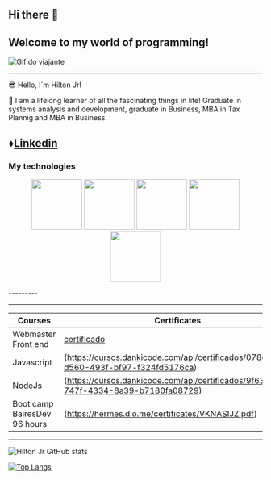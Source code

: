## Hi there 👋

## Welcome to my world of programming!

![Gif do viajante](https://encrypted-tbn0.gstatic.com/images?q=tbn:ANd9GcQTxH9r7VQx8MjkD4g2vG7ixCvSbjmMtmfiiA&s)

-------------------------

😎 Hello, I´m Hilton Jr!


📡 I am a lifelong learner of all the fascinating things in life!
Graduate in systems analysis and development, graduate in Business, MBA in Tax Plannig and MBA in Business. 

♦️[Linkedin](https://www.linkedin.com/in/hilton-jr-martins-4a1136223/)
--------------------------

### My technologies 
<p align="center">
<img src="https://cdn.jsdelivr.net/gh/devicons/devicon@latest/icons/html5/html5-original-wordmark.svg"width="100px">
<img src="https://cdn.jsdelivr.net/gh/devicons/devicon@latest/icons/css3/css3-original-wordmark.svg"width="100px">
<img src="https://cdn.jsdelivr.net/gh/devicons/devicon@latest/icons/javascript/javascript-original.svg"width="100px">
<img src="https://cdn.jsdelivr.net/gh/devicons/devicon@latest/icons/python/python-original-wordmark.svg"width="100px">
<img src="https://cdn.jsdelivr.net/gh/devicons/devicon@latest/icons/java/java-original-wordmark.svg"width="100px">
</p>
---------

----------------
|Courses | Certificates |
|--------|------------- |
|Webmaster Front end| [certificado](https://cursos.dankicode.com/api/certificados/68069765-569b-49a0-a10f-b7a25c27eefa)
|Javascript| (https://cursos.dankicode.com/api/certificados/078c57ab-d560-493f-bf97-f324fd5176ca)
|NodeJs|(https://cursos.dankicode.com/api/certificados/9f63e332-747f-4334-8a39-b7180fa08729)
|Boot camp BairesDev 96 hours|(https://hermes.dio.me/certificates/VKNASIJZ.pdf)
-------------

![Hilton Jr GitHub stats](https://github-readme-stats.vercel.app/api?username=hiltonjr-tech&show_icons=true&theme=radical)

[![Top Langs](https://github-readme-stats.vercel.app/api/top-langs/?username=hiltonjr-tech&layout=compact)](https://github.com/hiltonjr-tech/github-readme-stats)









<!--
**hiltonjr-tech/hiltonjr-tech** is a ✨ _special_ ✨ repository because its `README.md` (this file) appears on your GitHub profile.

Here are some ideas to get you started:

- 🔭 I’m currently working on ...
- 🌱 I’m currently learning ...
- 👯 I’m looking to collaborate on ...
- 🤔 I’m looking for help with ...
- 💬 Ask me about ...
- 📫 How to reach me: ...
- 😄 Pronouns: ...
- ⚡ Fun fact: ...
-->


[def]: https://github-readme-stats.vercel.app/api/top-langs/?username=anuraghazra&layout=compact